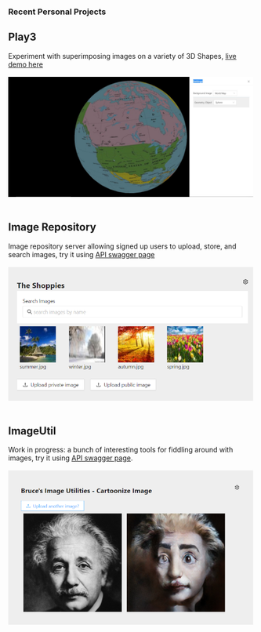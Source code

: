 ### Recent Personal Projects

## Play3
Experiment with superimposing images on a variety of 3D Shapes, [live demo here](https://zm2he.github.io/play3/index.html)
<br><br><img src="images/Play3.JPG" width='500px' /><br><br>

## Image Repository
Image repository server allowing signed up users to upload, store, and search images, try it using [API swagger page](http://52.73.210.69/api-docs/)
<br><br><img src= "images/Imgrepo-web.png" width='500px' /> <br><br>

## ImageUtil
Work in progress: a bunch of interesting tools for fiddling around with images, try it using [API swagger page](http://52.201.47.119/api-docs/).
<br><br> <img src="images/imgutil-web.png" width='500px' /><br><br>